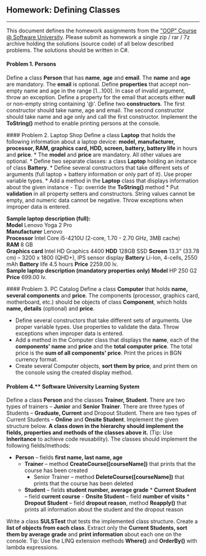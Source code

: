 ## Homework: Defining Classes
----------------------------
This document defines the homework assignments from the <a href="https://softuni.bg/trainings/coursesinstances/details/8">"OOP" Course @ Software University</a>. Please submit as homework a single zip / rar / 7z archive holding the solutions (source code) of all below described problems. The solutions should be written in C#.


#### Problem 1. Persons
Define a class <strong>Person</strong> that has <strong>name</strong>, <strong>age</strong> and <strong>email</strong>. The <strong>name</strong> and <strong>age</strong> are mandatory. The <strong>email</strong> is optional. Define <strong>properties</strong> that accept non-empty name and age in the range [1...100]. In case of invalid argument, throw an exception. Define a property for the email that accepts either <strong>null</strong> or non-empty string containing '@'. Define two <strong>constructors</strong>. The first constructor should take name, age and email. The second constructor should take name and age only and call the first constructor. Implement the <strong>ToString()</strong> method to enable printing persons at the console.
<p>
#### Problem 2. Laptop Shop
Define a class <strong>Laptop</strong> that holds the following information about a laptop device: <strong>model, manufacturer, processor, RAM, graphics card, HDD, screen, battery, battery life</strong> in hours and <strong>price</strong>.
* The <strong>model</strong> and <strong>price</strong> are mandatory. All other values are optional.
* Define two separate classes: a class <strong>Laptop</strong> holding an instance of class <strong>Battery</strong>.
* Define several constructors that take different sets of arguments (full laptop + battery information or only part of it). Use proper variable types.
* Add a method in the <strong>Laptop</strong> class that displays information about the given instance
	-	Tip: override the <strong>ToString()</strong> method
*	Put <strong>validation</strong> in all property setters and constructors. String values cannot be empty, and numeric data cannot be negative. Throw exceptions when improper data is entered.

<p>
<strong>Sample laptop description (full):</strong><br>
<strong>Model</strong> Lenovo Yoga 2 Pro<br>
<strong>Manufacturer</strong> Lenovo<br>
<strong>Processor</strong> Intel Core i5-4210U (2-core, 1.70 - 2.70 GHz, 3MB cache) <br>
<strong>RAM</strong> 8 GB <br>		
<strong>Graphics card</strong> Intel HD Graphics 4400		
<strong>HDD</strong> 128GB SSD		
<strong>Screen</strong>	13.3" (33.78 cm) – 3200 x 1800 (QHD+), IPS sensor display		
<strong>Battery</strong> Li-Ion, 4-cells, 2550 mAh		
<strong>Battery</strong> life 4.5 hours		
<strong>Price</strong> 2259.00 lv.	
<br>
<strong>Sample laptop description (mandatory properties only)</strong>
<strong>Model</strong> HP 250 G2
<strong>Price</strong> 699.00 lv.

<p>
#### Problem 3.	PC Catalog
Define a class <strong>Computer</strong> that holds <strong>name, several components</strong> and <strong>price</strong>. The components (processor, graphics card, motherboard, etc.) should be objects of class <strong>Component</strong>, which holds <strong>name, details</strong> (optional) and <strong>price</strong>. 

* Define several constructors that take different sets of arguments. Use proper variable types. Use properties to validate the data. Throw exceptions when improper data is entered.
* Add a method in the Computer class that displays the <strong>name</strong>, each of the <strong>components' name</strong> and <strong>price</strong> and the <strong>total computer price</strong>. The total price is the <strong>sum of all components' price</strong>. Print the prices in BGN currency format.
* Create several Computer objects, <strong>sort them by price</strong>, and print them on the console using the created display method.

#### Problem 4.** Software University Learning System
Define a class <strong>Person</strong> and the classes <strong>Trainer, Student</strong>. There are two types of trainers – <strong>Junior</strong> and <strong>Senior Trainer</strong>. There are three types of Students – <strong>Graduate, Current</strong> and Dropout Student. There are two types of Current Students – **Online** and **Onsite Student**. Implement the given structure below. **A class down in the hierarchy should implement the fields, properties and methods of the classes above it.** (Tip: Use **Inheritance** to achieve code reusability). The classes should implement the following fields/methods:
* **Person** – fields **first name, last name, age**
	-	**Trainer** – method **CreateCourse([courseName])** that prints that the course has been created
		* Senior Trainer – method **DeleteCourse([courseName])** that prints that the course has been deleted
	-	**Student** – fields **student number, average grade**
			*	**Current Student** – field **current course**
				-	**Onsite Student** – field **number of visits**
			*	**Dropout Student** – field **dropout reason**, method **Reapply()** that prints all information about the student and the dropout reason
		
Write a class **SULSTest** that tests the implemented class structure. Create a **list of objects from each class**. Extract only the **Current Students, sort them by average grade** and **print information** about each one on the console.
Tip: Use the LINQ extension methods **Where()** and **OrderBy()** with lambda expressions.
